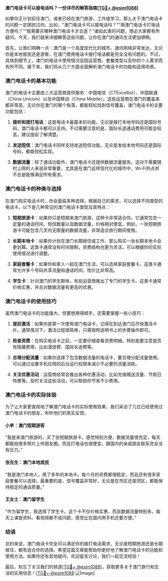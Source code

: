 **澳门电话卡可以接电话吗？一份详尽的解答指南[[TG💪+ @esim1088](https://t.me/s/esim1088)]**

如果你正计划前往澳门，或者已经在澳门旅游、工作或学习，那么关于澳门电话卡的问题一定困扰过你。比如，“澳门电话卡可以接电话吗？”“用澳门电话卡打电话方便吗？”“我需要买哪种澳门电话卡才合适？”诸如此类的问题，想必大家都有所疑问。今天，我们就来详细解答这些问题，让你在澳门的通讯生活更加顺畅。

首先，让我们明确一点：澳门是一个高度现代化的城市，通讯网络非常发达，无论你是本地居民还是游客，在澳门使用电话卡接打电话都是完全没有问题的。不过，具体到细节上，澳门的电话卡使用情况会因运营商、套餐类型以及你的个人需求而有所不同。接下来，我们将从几个方面全面解析澳门电话卡的功能和适用场景。

### 澳门电话卡的基本功能

澳门的电话卡主要由三大运营商提供服务：中国电信（CTExcelbiz）、中国联通（China Unicom）以及中国移动（China Mobile）。这些运营商在澳门的覆盖率都非常高，无论你在澳门的哪个角落，都能轻松找到信号覆盖。澳门电话卡的主要功能包括：

1. **接听和拨打电话**：这是电话卡最基本的功能。无论是拨打本地号码还是国际号码，澳门电话卡都可以支持。不过需要注意的是，国际长途通话费用可能会较高，建议提前了解清楚。
   
2. **发送短信**：澳门电话卡同样支持发送短信功能，无论是发给本地号码还是国际号码，都能轻松实现。

3. **数据流量**：除了通话功能外，澳门电话卡还提供数据流量服务。这对于需要随时上网的人来说非常重要，尤其是在澳门这样现代化的城市中，Wi-Fi热点并不总是能够满足所有需求。

### 澳门电话卡的种类与选择

在澳门购买电话卡时，你会面临多种选择。根据自己的需求，可以选择不同类型的电话卡。以下是几种常见的澳门电话卡类型及其特点：

1. **短期旅游卡**：如果你只是短期来澳门旅游，这种卡非常适合你。它通常包含一定量的通话时间、短信数量以及数据流量，价格相对便宜。例如，一张短期旅游卡可能包含几天内无限量的数据流量，非常适合旅行期间使用。

2. **长期本地卡**：如果你计划在澳门长期居住或工作，那么购买一张长期本地卡会更划算。这类卡通常没有时间限制，资费结构也更为灵活，可以根据你的实际使用情况进行调整。

3. **家庭套餐卡**：如果你和家人一起在澳门生活，可以选择家庭套餐卡。这类卡通常允许多个号码共享流量和通话时间，性价比非常高。

4. **学生卡**：针对澳门的学生群体，有些运营商推出了专门的学生卡。这类卡通常价格实惠，并且对数据流量有更高的优惠。

### 澳门电话卡的使用技巧

虽然澳门电话卡的功能强大，但要想用得顺手，还需要掌握一些小技巧：

1. **提前激活**：如果你是第一次使用澳门电话卡，记得在到达澳门后尽快激活卡片。通常情况下，激活过程很简单，只需按照说明书上的步骤操作即可。

2. **检查资费**：在购买电话卡之前，一定要仔细查看资费明细。特别是要注意是否有隐藏费用，比如漫游费、国际长途费等。

3. **合理分配流量**：如果你选择了包含数据流量的电话卡，要合理分配流量使用。可以通过设置手机应用的后台运行权限来减少不必要的流量消耗。

4. **关注优惠活动**：运营商经常会推出各种优惠活动，比如充值赠送流量、节假日特惠等。及时关注这些活动，可以帮助你节省不少费用。

### 澳门电话卡的实际体验

为了让大家更直观地了解澳门电话卡的实际使用效果，我们采访了几位已经使用过澳门电话卡的朋友，听听他们的真实反馈。

#### 小李：澳门短期游客
“我是来澳门旅游的，买了张短期旅游卡。感觉特别方便，数据流量很充足，每天都能拍很多照片上传朋友圈。而且打电话也很便宜，跟国内的亲戚朋友联系完全没有压力。”

#### 张先生：澳门本地居民
“我是澳门本地人，用了多年的本地卡。每个月的资费都很稳定，而且还有很多家庭套餐可以选择。最重要的是，信号覆盖非常好，无论是在市区还是郊区，都能保持稳定的通话质量。”

#### 王女士：澳门留学生
“作为留学生，我选择了学生卡。这个卡不仅价格实惠，而且数据流量特别多。每天上课查资料、看视频都不成问题，感觉比在国内用手机还要方便。”

### 结语

总的来说，澳门电话卡完全可以满足你的接打电话需求，无论是短期旅游还是长期居住，都有适合你的选择。希望这篇文章能帮助你更好地了解澳门电话卡的功能和使用方法。如果你还有其他疑问，欢迎留言讨论，我们一起交流经验！

最后，别忘了关注我们的频道[[TG💪+ @esim1088](https://t.me/s/esim1088)]，获取更多关于澳门旅行和生活的实用信息！[[TG💪+ @esim1088](https://t.me/s/esim1088) ![Image](https://i.postimg.cc/4NQfJmqS/Snipaste-2025-05-13-00-14-12.png)]